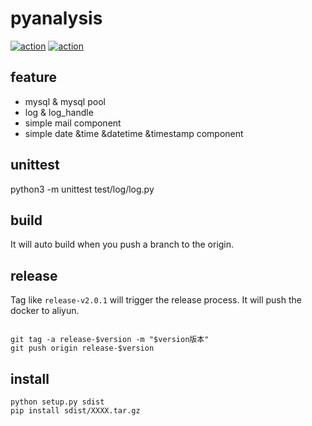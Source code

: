 # pyanalysis

[![action](https://github.com/strengthening/pyanalysis/workflows/build/badge.svg)](https://github.com/strengthening/pyanalysis)
[![action](https://github.com/strengthening/pyanalysis/workflows/release/badge.svg)](https://github.com/strengthening/pyanalysis)

## feature

- mysql & mysql pool
- log & log_handle
- simple mail component
- simple date &time &datetime &timestamp component

## unittest  

python3 -m unittest test/log/log.py


## build

It will auto build when you push a branch to the origin.  


## release

Tag like `release-v2.0.1` will trigger the release process. It will push the docker to aliyun.

```

git tag -a release-$version -m "$version版本"
git push origin release-$version

```

## install
```
python setup.py sdist
pip install sdist/XXXX.tar.gz
```
